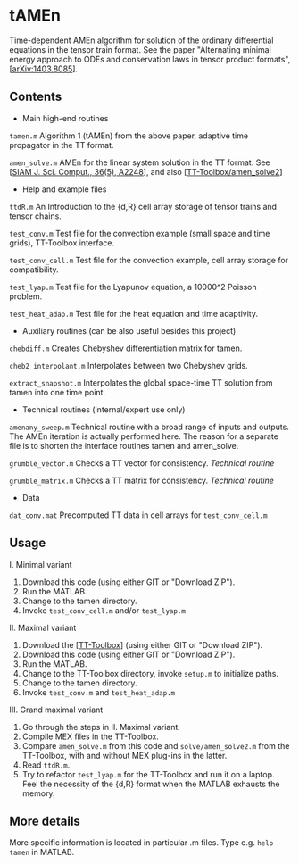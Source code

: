 tAMEn
=======

Time-dependent AMEn algorithm for solution of the ordinary differential equations
in the tensor train format.
See the paper "Alternating minimal energy approach to ODEs and 
conservation laws in tensor product formats", [[arXiv:1403.8085](http://arxiv.org/abs/1403.8085)].


Contents
-----

- Main high-end routines

 `tamen.m`          Algorithm 1 (tAMEn) from the above paper, adaptive time propagator in the TT format.

 `amen_solve.m`     AMEn for the linear system solution in the TT format. 
                  See [[SIAM J. Sci. Comput., 36(5), A2248](http://epubs.siam.org/doi/10.1137/140953289)], and also 
                  [[TT-Toolbox/amen_solve2](http://github.com/oseledets/TT-Toolbox/blob/master/solve/amen_solve2.m)]

- Help and example files

 `ttdR.m`           An Introduction to the {d,R} cell array storage of tensor trains and tensor chains.

 `test_conv.m`      Test file for the convection example (small space and time grids), TT-Toolbox interface.

 `test_conv_cell.m` Test file for the convection example, cell array storage for compatibility.

 `test_lyap.m`      Test file for the Lyapunov equation, a 10000^2 Poisson problem.

 `test_heat_adap.m` Test file for the heat equation and time adaptivity.


- Auxiliary routines (can be also useful besides this project)

 `chebdiff.m`       Creates Chebyshev differentiation matrix for tamen.

 `cheb2_interpolant.m`       Interpolates between two Chebyshev grids.

 `extract_snapshot.m`      Interpolates the global space-time TT solution from tamen into one time point.

- Technical routines (internal/expert use only)

 `amenany_sweep.m`  Technical routine with a broad range of inputs and outputs. 
                  The AMEn iteration is actually performed here.
                  The reason for a separate file is to shorten the interface routines tamen and amen_solve.

 `grumble_vector.m` Checks a TT vector for consistency. *Technical routine*

 `grumble_matrix.m` Checks a TT matrix for consistency. *Technical routine*

- Data

 `dat_conv.mat`     Precomputed TT data in cell arrays for `test_conv_cell.m`
		

Usage
-----

I. Minimal variant
 1. Download this code (using either GIT or "Download ZIP").
 2. Run the MATLAB.
 3. Change to the tamen directory.
 4. Invoke `test_conv_cell.m` and/or `test_lyap.m`

II. Maximal variant
 1. Download the [[TT-Toolbox](http://github.com/oseledets/TT-Toolbox)] (using either GIT or "Download ZIP").
 2. Download this code (using either GIT or "Download ZIP").
 3. Run the MATLAB.
 4. Change to the TT-Toolbox directory, invoke `setup.m` to initialize paths.
 5. Change to the tamen directory.
 6. Invoke `test_conv.m` and `test_heat_adap.m`

III. Grand maximal variant
 1. Go through the steps in II. Maximal variant.
 2. Compile MEX files in the TT-Toolbox.
 3. Compare `amen_solve.m` from this code and `solve/amen_solve2.m` from the TT-Toolbox, 
    with and without MEX plug-ins in the latter.
 4. Read `ttdR.m`.
 5. Try to refactor `test_lyap.m` for the TT-Toolbox and run it on a laptop.
    Feel the necessity of the {d,R} format when the MATLAB exhausts the memory.


More details
-----

More specific information is located in particular .m files.
Type e.g. `help tamen` in MATLAB.


